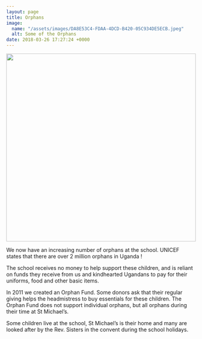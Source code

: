 ```yaml
---
layout: page
title: Orphans
image:
  name: "/assets/images/DA8E53C4-FDAA-4DCD-B420-05C934DE5ECB.jpeg"
  alt: Some of the Orphans
date: 2018-03-26 17:27:24 +0000
---
```

<a href="{{ site.url }}{{ site.baseurl }}{{ page.image.name }}"><img src="{{ site.url }}{{ site.baseurl }}{{ page.image.name }}" style="object-fit: cover; height: 500px; width: 100%;" /></a>

We now have an increasing number of orphans at the school.  UNICEF states that there are over 2 million orphans in Uganda ! 

The school receives no money to help support these children, and is reliant on funds they receive from us and kindhearted Ugandans to pay for their uniforms, food and other basic items.

In 2011 we created an Orphan Fund. Some donors ask that their regular giving helps the headmistress to buy essentials for these children. The Orphan Fund does not support individual orphans, but all orphans during their time at St Michael’s.

Some children live at the school, St Michael’s is their home and many are looked after by the Rev. Sisters in the convent during the school holidays. 
